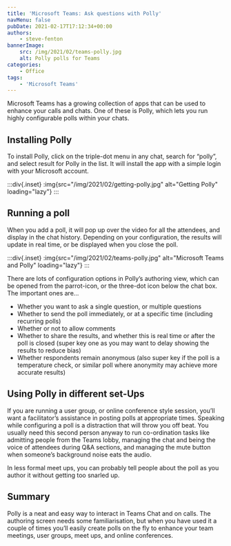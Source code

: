 ```yaml
---
title: 'Microsoft Teams: Ask questions with Polly'
navMenu: false
pubDate: 2021-02-17T17:12:34+00:00
authors:
    - steve-fenton
bannerImage:
    src: /img/2021/02/teams-polly.jpg
    alt: Polly polls for Teams
categories:
    - Office
tags:
    - 'Microsoft Teams'
---
```


Microsoft Teams has a growing collection of apps that can be used to enhance your calls and chats. One of these is Polly, which lets you run highly configurable polls within your chats.

## Installing Polly

To install Polly, click on the triple-dot menu in any chat, search for “polly”, and select result for Polly in the list. It will install the app with a simple login with your Microsoft account.

:::div{.inset}
:img{src="/img/2021/02/getting-polly.jpg" alt="Getting Polly" loading="lazy"}
:::

## Running a poll

When you add a poll, it will pop up over the video for all the attendees, and display in the chat history. Depending on your configuration, the results will update in real time, or be displayed when you close the poll.

:::div{.inset}
:img{src="/img/2021/02/teams-polly.jpg" alt="Microsoft Teams and Polly" loading="lazy"}
:::

There are lots of configuration options in Polly’s authoring view, which can be opened from the parrot-icon, or the three-dot icon below the chat box. The important ones are…

- Whether you want to ask a single question, or multiple questions
- Whether to send the poll immediately, or at a specific time (including recurring polls)
- Whether or not to allow comments
- Whether to share the results, and whether this is real time or after the poll is closed (super key one as you may want to delay showing the results to reduce bias)
- Whether respondents remain anonymous (also super key if the poll is a temperature check, or similar poll where anonymity may achieve more accurate results)

## Using Polly in different set-Ups

If you are running a user group, or online conference style session, you’ll want a facilitator’s assistance in posting polls at appropriate times. Speaking while configuring a poll is a distraction that will throw you off beat. You usually need this second person anyway to run co-ordination tasks like admitting people from the Teams lobby, managing the chat and being the voice of attendees during Q&A sections, and managing the mute button when someone’s background noise eats the audio.

In less formal meet ups, you can probably tell people about the poll as you author it without getting too snarled up.

## Summary

Polly is a neat and easy way to interact in Teams Chat and on calls. The authoring screen needs some familiarisation, but when you have used it a couple of times you’ll easily create polls on the fly to enhance your team meetings, user groups, meet ups, and online conferences.